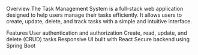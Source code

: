Overview
The Task Management System is a full-stack web application designed to help users manage their tasks efficiently. It allows users to create, update, delete, and track tasks with a simple and intuitive interface.

Features
User authentication and authorization
Create, read, update, and delete (CRUD) tasks
Responsive UI built with React
Secure backend using Spring Boot
